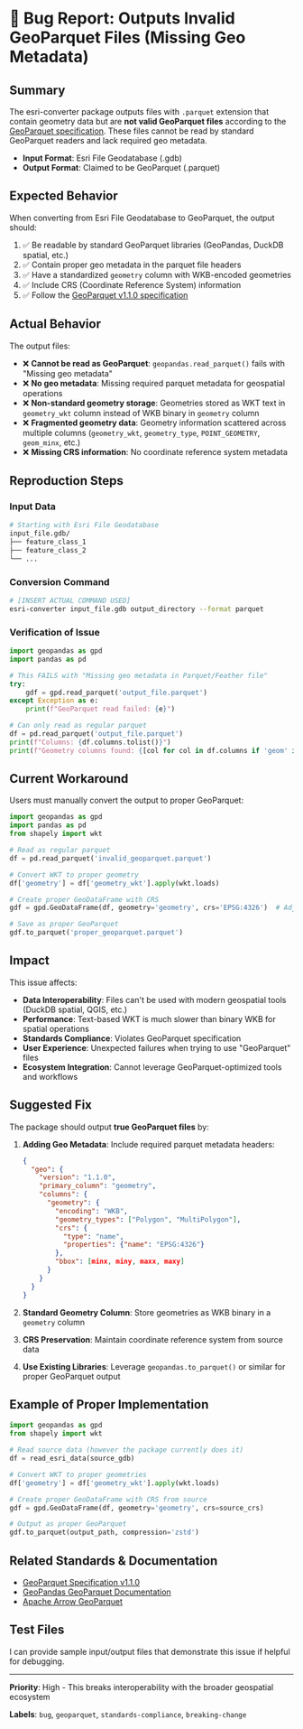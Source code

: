 # 🐛 Bug Report: Outputs Invalid GeoParquet Files (Missing Geo Metadata)

## Summary
The esri-converter package outputs files with `.parquet` extension that contain geometry data but are **not valid GeoParquet files** according to the [GeoParquet specification](https://geoparquet.org/). These files cannot be read by standard GeoParquet readers and lack required geo metadata.

- **Input Format**: Esri File Geodatabase (.gdb)
- **Output Format**: Claimed to be GeoParquet (.parquet)

## Expected Behavior
When converting from Esri File Geodatabase to GeoParquet, the output should:
1. ✅ Be readable by standard GeoParquet libraries (GeoPandas, DuckDB spatial, etc.)
2. ✅ Contain proper geo metadata in the parquet file headers
3. ✅ Have a standardized `geometry` column with WKB-encoded geometries
4. ✅ Include CRS (Coordinate Reference System) information
5. ✅ Follow the [GeoParquet v1.1.0 specification](https://github.com/opengeospatial/geoparquet/blob/main/format-specs/geoparquet.md)

## Actual Behavior
The output files:
- ❌ **Cannot be read as GeoParquet**: `geopandas.read_parquet()` fails with "Missing geo metadata"
- ❌ **No geo metadata**: Missing required parquet metadata for geospatial operations
- ❌ **Non-standard geometry storage**: Geometries stored as WKT text in `geometry_wkt` column instead of WKB binary in `geometry` column
- ❌ **Fragmented geometry data**: Geometry information scattered across multiple columns (`geometry_wkt`, `geometry_type`, `POINT_GEOMETRY`, `geom_minx`, etc.)
- ❌ **Missing CRS information**: No coordinate reference system metadata

## Reproduction Steps

### Input Data
```bash
# Starting with Esri File Geodatabase
input_file.gdb/
├── feature_class_1
├── feature_class_2
└── ...
```

### Conversion Command
```bash
# [INSERT ACTUAL COMMAND USED]
esri-converter input_file.gdb output_directory --format parquet
```

### Verification of Issue
```python
import geopandas as gpd
import pandas as pd

# This FAILS with "Missing geo metadata in Parquet/Feather file"
try:
    gdf = gpd.read_parquet('output_file.parquet')
except Exception as e:
    print(f"GeoParquet read failed: {e}")

# Can only read as regular parquet
df = pd.read_parquet('output_file.parquet')
print(f"Columns: {df.columns.tolist()}")
print(f"Geometry columns found: {[col for col in df.columns if 'geom' in col.lower()]}")
```

## Current Workaround
Users must manually convert the output to proper GeoParquet:

```python
import geopandas as gpd
import pandas as pd
from shapely import wkt

# Read as regular parquet
df = pd.read_parquet('invalid_geoparquet.parquet')

# Convert WKT to proper geometry
df['geometry'] = df['geometry_wkt'].apply(wkt.loads)

# Create proper GeoDataFrame with CRS
gdf = gpd.GeoDataFrame(df, geometry='geometry', crs='EPSG:4326')  # Adjust CRS as needed

# Save as proper GeoParquet
gdf.to_parquet('proper_geoparquet.parquet')
```

## Impact
This issue affects:
- **Data Interoperability**: Files can't be used with modern geospatial tools (DuckDB spatial, QGIS, etc.)
- **Performance**: Text-based WKT is much slower than binary WKB for spatial operations
- **Standards Compliance**: Violates GeoParquet specification
- **User Experience**: Unexpected failures when trying to use "GeoParquet" files
- **Ecosystem Integration**: Cannot leverage GeoParquet-optimized tools and workflows

## Suggested Fix
The package should output **true GeoParquet files** by:

1. **Adding Geo Metadata**: Include required parquet metadata headers:
   ```json
   {
     "geo": {
       "version": "1.1.0",
       "primary_column": "geometry",
       "columns": {
         "geometry": {
           "encoding": "WKB",
           "geometry_types": ["Polygon", "MultiPolygon"],
           "crs": {
             "type": "name",
             "properties": {"name": "EPSG:4326"}
           },
           "bbox": [minx, miny, maxx, maxy]
         }
       }
     }
   }
   ```

2. **Standard Geometry Column**: Store geometries as WKB binary in a `geometry` column

3. **CRS Preservation**: Maintain coordinate reference system from source data

4. **Use Existing Libraries**: Leverage `geopandas.to_parquet()` or similar for proper GeoParquet output

## Example of Proper Implementation
```python
import geopandas as gpd
from shapely import wkt

# Read source data (however the package currently does it)
df = read_esri_data(source_gdb)

# Convert WKT to proper geometries
df['geometry'] = df['geometry_wkt'].apply(wkt.loads)

# Create proper GeoDataFrame with CRS from source
gdf = gpd.GeoDataFrame(df, geometry='geometry', crs=source_crs)

# Output as proper GeoParquet
gdf.to_parquet(output_path, compression='zstd')
```

## Related Standards & Documentation
- [GeoParquet Specification v1.1.0](https://github.com/opengeospatial/geoparquet/blob/main/format-specs/geoparquet.md)
- [GeoPandas GeoParquet Documentation](https://geopandas.org/en/stable/docs/user_guide/io.html#parquet)
- [Apache Arrow GeoParquet](https://arrow.apache.org/docs/python/parquet.html#parquet-geoparquet)

## Test Files
I can provide sample input/output files that demonstrate this issue if helpful for debugging.

---

**Priority**: High - This breaks interoperability with the broader geospatial ecosystem

**Labels**: `bug`, `geoparquet`, `standards-compliance`, `breaking-change` 